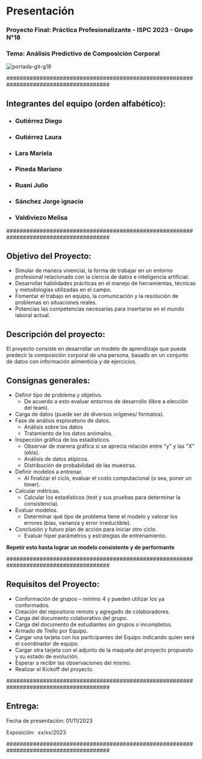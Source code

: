 # Presentación
### Proyecto Final: Práctica Profesionalizante - ISPC 2023 - Grupo N°18

### Tema: Análisis Predictivo de Composición Corporal

![portada-git-g18](https://github.com/julio-ruani-ispc/Grupo18-PracticaProfesionalizante/assets/112911957/bf6a2253-b37d-49cb-a655-f1710d287bff)



#######################################################################################

## Integrantes del equipo (orden alfabético):

- ### Gutiérrez Diego

- ### Gutiérrez Laura

- ### Lara Mariela

- ### Pineda Mariano

- ### Ruani Julio

- ### Sánchez Jorge ignacio

- ### Valdiviezo Melisa

#######################################################################################

## Objetivo del Proyecto:

* Simular de manera vivencial, la forma de trabajar en un entorno profesional relacionado con la ciencia de datos e inteligencia artificial.
* Desarrollar habilidades prácticas en el manejo de herramientas, técnicas y metodologías utilizadas en el campo.
* Fomentar el trabajo en equipo, la comunicación y la resolución de problemas en situaciones reales.
* Potencias las competencias necesarias para insertarse en el mundo laboral actual.

## Descripción del proyecto:

El proyecto consiste en desarrollar un modelo de aprendizaje que pueda predecir la composición corporal de una persona, basado en un conjunto de datos con información alimenticia y de ejercicios.

## Consignas generales:

* Definir tipo de problema y objetivo.
    - De acuerdo a esto evaluar entornos de desarrollo (libre a elección del team).
* Carga de datos (puede ser de diversos orígenes/ formatos).
* Fase de análisis exploratorio de datos.
    - Análisis sobre los datos
    - Tratamiento de los datos anómalos.
* Inspección gráfica de los estadísticos.
    - Observar de manera gráfica si se aprecia relación entre "y" y las "X" (ekis).
    - Análisis de datos atípicos.
    - Distribución de probabilidad de las muestras.
* Definir modelos a entrenar.
    - Al finalizar el ciclo, evaluar el costo computacional (o sea, poner un timer).
* Calcular métricas.
    - Calcular los estadísticos (test y sus pruebas para determinar la consistencia).
* Evaluar modelos.
    - Determinar qué tipo de problema tiene el modelo y valorar los errores (bias, varianza y error irreductible).
* Conclusión y futuro plan de acción para iniciar otro ciclo.
    - Evaluar hiper parámetros y estrategias de entrenamiento.

**Repetir esto hasta lograr un modelo consistente y de performante**

#######################################################################################

## Requisitos del Proyecto:

* Conformación de grupos – mínimo 4 y pueden utilizar los ya conformados.
* Creación del repositorio remoto y agregado de colaboradores.
* Carga del documento colaborativo del grupo.
* Carga del documento de estudiantes sin grupos o incompletos.
* Armado de Trello por Equipo.
* Cargar una tarjeta con los participantes del Equipo indicando quien será el coordinador de equipo.
* Cargar otra tarjeta con el adjunto de la maqueta del proyecto propuesto y su estado de evolución.
* Esperar a recibir las observaciones del mismo.
* Realizar el Kickoff del proyecto.

#######################################################################################

## Entrega:

Fecha de presentación: 01/11/2023 

Exposición:  xx/xx/2023

#######################################################################################

